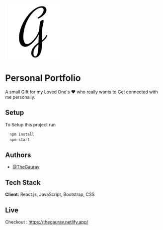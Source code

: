 
![Logo](https://raw.githubusercontent.com/TheGaurav123/portfolio/ea268cb69abbf81e513f1d2c74f4269e79299580/public/apple-touch-icon.png)


# Personal Portfolio

A small Gift for my Loved One's ♥ who really wants to Get connected with me personally.



## Setup

To Setup this project run

```bash
  npm install
  npm start
```


## Authors

- [@TheGaurav](https://github.com/TheGaurav123)


## Tech Stack

**Client:** React.js, JavaScript, Bootstrap, CSS


## Live

Checkout : https://thegaurav.netlify.app/


